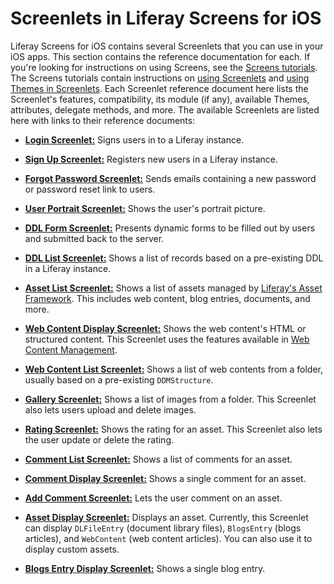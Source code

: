 # Screenlets in Liferay Screens for iOS [](id=screenlets-in-liferay-screens-for-ios)

Liferay Screens for iOS contains several Screenlets that you can use in your iOS 
apps. This section contains the reference documentation for each. If you're 
looking for instructions on using Screens, see the 
[Screens tutorials](/develop/tutorials/-/knowledge_base/7-0/mobile-apps-with-liferay-screens). 
The Screens tutorials contain instructions on 
[using Screenlets](/develop/tutorials/-/knowledge_base/7-0/using-screenlets-in-ios-apps) 
and 
[using Themes in Screenlets](/develop/tutorials/-/knowledge_base/7-0/using-themes-in-ios-screenlets). 
Each Screenlet reference document here lists the Screenlet's features, 
compatibility, its module (if any), available Themes, attributes, delegate 
methods, and more. The available Screenlets are listed here with links to their 
reference documents: 

- [**Login Screenlet:**](/develop/reference/-/knowledge_base/7-0/loginscreenlet-for-ios) 
  Signs users in to a Liferay instance.
  
- [**Sign Up Screenlet:**](/develop/reference/-/knowledge_base/7-0/signupscreenlet-for-ios) 
  Registers new users in a Liferay instance.
  
- [**Forgot Password Screenlet:**](/develop/reference/-/knowledge_base/7-0/forgotpasswordscreenlet-for-ios) 
  Sends emails containing a new password or password reset link to users.
  
- [**User Portrait Screenlet:**](/develop/reference/-/knowledge_base/7-0/userportraitscreenlet-for-ios) 
  Shows the user's portrait picture.
  
- [**DDL Form Screenlet:**](/develop/reference/-/knowledge_base/7-0/ddlformscreenlet-for-ios) 
  Presents dynamic forms to be filled out by users and submitted back to the server.
  
- [**DDL List Screenlet:**](/develop/reference/-/knowledge_base/7-0/ddllistscreenlet-for-ios) 
  Shows a list of records based on a pre-existing DDL in a Liferay instance.
  
- [**Asset List Screenlet:**](/develop/reference/-/knowledge_base/7-0/assetlistscreenlet-for-ios) 
  Shows a list of assets managed by 
  [Liferay's Asset Framework](/develop/tutorials/-/knowledge_base/7-0/asset-framework). 
  This includes web content, blog entries, documents, and more.
  
- [**Web Content Display Screenlet:**](/develop/reference/-/knowledge_base/7-0/webcontentdisplayscreenlet-for-ios) 
  Shows the web content's HTML or structured content. This Screenlet uses the 
  features available in 
  [Web Content Management](/discover/portal/-/knowledge_base/7-0/creating-web-content). 

- [**Web Content List Screenlet:**](/develop/reference/-/knowledge_base/7-0/web-content-list-screenlet-for-ios)
  Shows a list of web contents from a folder, usually based on a pre-existing 
  `DDMStructure`. 

- [**Gallery Screenlet:**](/develop/reference/-/knowledge_base/7-0/gallery-screenlet-for-ios) 
  Shows a list of images from a folder. This Screenlet also lets users upload 
  and delete images. 

- [**Rating Screenlet:**](/develop/reference/-/knowledge_base/7-0/rating-screenlet-for-ios) 
  Shows the rating for an asset. This Screenlet also lets the user update or 
  delete the rating. 

- [**Comment List Screenlet:**](/develop/reference/-/knowledge_base/7-0/comment-list-screenlet-for-ios) 
  Shows a list of comments for an asset. 

- [**Comment Display Screenlet:**](/develop/reference/-/knowledge_base/7-0/comment-display-screenlet-for-ios) 
  Shows a single comment for an asset. 

- [**Add Comment Screenlet:**](/develop/reference/-/knowledge_base/7-0/comment-add-screenlet-for-ios) 
  Lets the user comment on an asset. 

- [**Asset Display Screenlet:**](/develop/reference/-/knowledge_base/7-0/asset-display-screenlet-for-ios) 
  Displays an asset. Currently, this Screenlet can display `DLFileEntry` 
  (document library files), `BlogsEntry` (blogs articles), and `WebContent` (web 
  content articles). You can also use it to display custom assets. 

- [**Blogs Entry Display Screenlet:**](/develop/reference/-/knowledge_base/7-0/blogs-entry-display-screenlet-for-ios) 
  Shows a single blog entry. 
